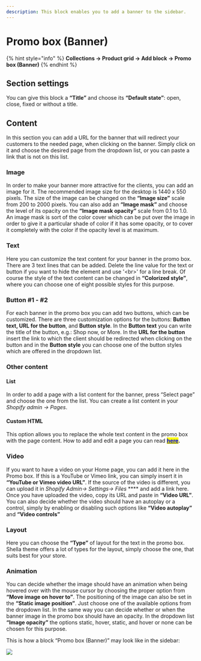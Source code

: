 ```yaml
---
description: This block enables you to add a banner to the sidebar.
---
```


# Promo box (Banner)

{% hint style="info" %}
**Collections -> Product grid -> Add block -> Promo box (Banner)**
{% endhint %}

## **Section settings**

&#x20;You can give this block a **“Title”** and choose its **“Default state”**: open, close, fixed or without a title.

## Content&#x20;

&#x20;In this section you can add a URL for the banner that will redirect your customers to the needed page, when clicking on the banner. Simply click on it and choose the desired page from the dropdown list, or you can paste a link that is not on this list.

### **Image**

&#x20;In order to make your banner more attractive for the clients, you can add an image for it. The recommended image size for the desktop is 1440 x 550 pixels. The size of the image can be changed on the **“Image size”** scale from 200 to 2000 pixels. You can also add an  **“Image mask”**  and choose the level of its opacity on the **“Image mask opacity”** scale from 0.1 to 1.0. An image mask is sort of the color cover which can be put over the image in order to give it a particular shade of color if it has some opacity, or to cover it completely with the color if the opacity level is at maximum.

### **Text**

&#x20;Here you can customize the text content for your banner in the promo box. There are 3 text lines that can be added. Delete the line value for the text or button if you want to hide the element and use '\<br>' for a line break. Of course the style of the text content can be changed in **“Colorized style”**, where you can choose one of eight possible styles for this purpose.

### **Button #1 - #2**

&#x20;For each banner in the promo box you can add two buttons, which can be customized. There are three customization options for the buttons: **Button text, URL for the button**, and **Button style**. In the **Button text** you can write the title of the button, e.g.: Shop now, or More. In the **URL for the button** insert the link to which the client should be redirected when clicking on the button and in the **Button style** you can choose one of the button styles which are offered in the dropdown list.

### **Other content**

#### List

&#x20;In order to add a page with a list content for the banner, press “Select page” and choose the one from the list. You can create a list content in your _Shopify admin -> Pages_.

#### Custom HTML

&#x20;This option allows you to replace the whole text content in the promo box with the page content. How to add and edit a page you can read [<mark style="color:blue;">**here**</mark>](https://mpithemes.gitbook.io/shella-shopify-theme/get-started/how-to-add-and-edit-a-page)**.**

### **Video**

&#x20;If you want to have a video on your Home page, you can add it here in the Promo box. If this is a YouTube or Vimeo link, you can simply insert it in **“YouTube or Vimeo video URL”**. If the source of the video is different, you can upload it in _Shopify Admin-> Settings-> Files_ **** and add a link here. Once you have uploaded the video, copy its URL and paste in **“Video URL”**. You can also decide whether the video should have an autoplay or a control, simply by enabling or disabling such options like **“Video autoplay”** and **“Video controls”**

### **Layout**

&#x20;Here you can choose the **“Type”** of layout for the text in the promo box. Shella theme offers a lot of types for the layout, simply choose the one, that suits best for your store.

### **Animation**

&#x20;You can decide whether the image should have an animation when being hovered over with the mouse cursor by choosing the proper option from **“Move image on hover to”**. The positioning of the image can also be set in the **“Static image position”**. Just choose one of the available options from the dropdown list. In the same way you can decide whether or when the banner image in the promo box should have an opacity. In the dropdown list **“Image opacity”** the options static, hover, static, and hover or none can be chosen for this purpose.

&#x20;This is how a block “Promo box (Banner)” may look like in the sidebar:

![](../../.gitbook/assets/sidebar\_banner.png)
